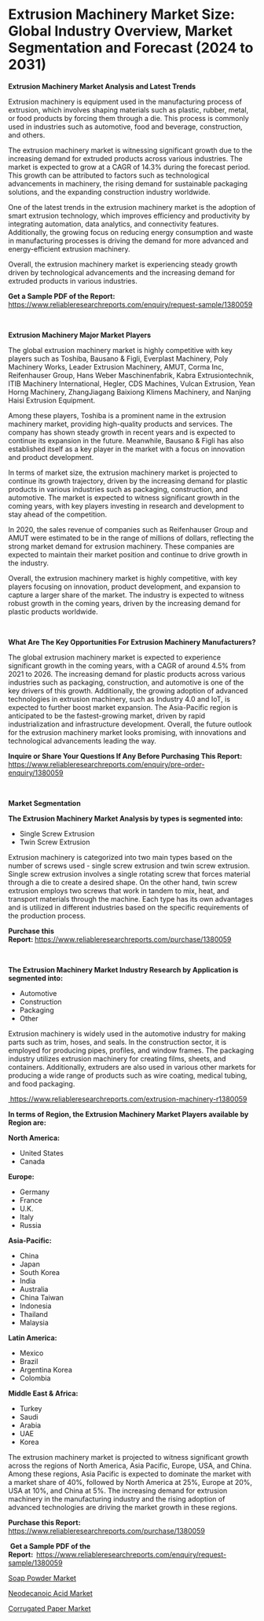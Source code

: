 <p><h1>Extrusion Machinery Market Size: Global Industry Overview, Market Segmentation and Forecast (2024 to 2031)</h1></p><p><strong>Extrusion Machinery Market Analysis and Latest Trends</strong></p>
<p><p>Extrusion machinery is equipment used in the manufacturing process of extrusion, which involves shaping materials such as plastic, rubber, metal, or food products by forcing them through a die. This process is commonly used in industries such as automotive, food and beverage, construction, and others.</p><p>The extrusion machinery market is witnessing significant growth due to the increasing demand for extruded products across various industries. The market is expected to grow at a CAGR of 14.3% during the forecast period. This growth can be attributed to factors such as technological advancements in machinery, the rising demand for sustainable packaging solutions, and the expanding construction industry worldwide.</p><p>One of the latest trends in the extrusion machinery market is the adoption of smart extrusion technology, which improves efficiency and productivity by integrating automation, data analytics, and connectivity features. Additionally, the growing focus on reducing energy consumption and waste in manufacturing processes is driving the demand for more advanced and energy-efficient extrusion machinery.</p><p>Overall, the extrusion machinery market is experiencing steady growth driven by technological advancements and the increasing demand for extruded products in various industries.</p></p>
<p><strong>Get a Sample PDF of the Report:&nbsp;</strong> <a href="https://www.reliableresearchreports.com/enquiry/request-sample/1380059">https://www.reliableresearchreports.com/enquiry/request-sample/1380059</a></p>
<p>&nbsp;</p>
<p><strong>Extrusion Machinery Major Market Players</strong></p>
<p><p>The global extrusion machinery market is highly competitive with key players such as Toshiba, Bausano & Figli, Everplast Machinery, Poly Machinery Works, Leader Extrusion Machinery, AMUT, Corma Inc, Reifenhauser Group, Hans Weber Maschinenfabrik, Kabra Extrusiontechnik, ITIB Machinery International, Hegler, CDS Machines, Vulcan Extrusion, Yean Horng Machinery, ZhangJiagang Baixiong Klimens Machinery, and Nanjing Haisi Extrusion Equipment.</p><p>Among these players, Toshiba is a prominent name in the extrusion machinery market, providing high-quality products and services. The company has shown steady growth in recent years and is expected to continue its expansion in the future. Meanwhile, Bausano & Figli has also established itself as a key player in the market with a focus on innovation and product development.</p><p>In terms of market size, the extrusion machinery market is projected to continue its growth trajectory, driven by the increasing demand for plastic products in various industries such as packaging, construction, and automotive. The market is expected to witness significant growth in the coming years, with key players investing in research and development to stay ahead of the competition.</p><p>In 2020, the sales revenue of companies such as Reifenhauser Group and AMUT were estimated to be in the range of millions of dollars, reflecting the strong market demand for extrusion machinery. These companies are expected to maintain their market position and continue to drive growth in the industry.</p><p>Overall, the extrusion machinery market is highly competitive, with key players focusing on innovation, product development, and expansion to capture a larger share of the market. The industry is expected to witness robust growth in the coming years, driven by the increasing demand for plastic products worldwide.</p></p>
<p>&nbsp;</p>
<p><strong>What Are The Key Opportunities For Extrusion Machinery Manufacturers?</strong></p>
<p><p>The global extrusion machinery market is expected to experience significant growth in the coming years, with a CAGR of around 4.5% from 2021 to 2026. The increasing demand for plastic products across various industries such as packaging, construction, and automotive is one of the key drivers of this growth. Additionally, the growing adoption of advanced technologies in extrusion machinery, such as Industry 4.0 and IoT, is expected to further boost market expansion. The Asia-Pacific region is anticipated to be the fastest-growing market, driven by rapid industrialization and infrastructure development. Overall, the future outlook for the extrusion machinery market looks promising, with innovations and technological advancements leading the way.</p></p>
<p><strong>Inquire or Share Your Questions If Any Before Purchasing This Report:</strong> <a href="https://www.reliableresearchreports.com/enquiry/pre-order-enquiry/1380059">https://www.reliableresearchreports.com/enquiry/pre-order-enquiry/1380059</a></p>
<p>&nbsp;</p>
<p><strong>Market Segmentation</strong></p>
<p><strong>The Extrusion Machinery Market Analysis by types is segmented into:</strong></p>
<p><ul><li>Single Screw Extrusion</li><li>Twin Screw Extrusion</li></ul></p>
<p><p>Extrusion machinery is categorized into two main types based on the number of screws used - single screw extrusion and twin screw extrusion. Single screw extrusion involves a single rotating screw that forces material through a die to create a desired shape. On the other hand, twin screw extrusion employs two screws that work in tandem to mix, heat, and transport materials through the machine. Each type has its own advantages and is utilized in different industries based on the specific requirements of the production process.</p></p>
<p><strong>Purchase this Report:&nbsp;</strong><a href="https://www.reliableresearchreports.com/purchase/1380059">https://www.reliableresearchreports.com/purchase/1380059</a></p>
<p>&nbsp;</p>
<p><strong>The Extrusion Machinery Market Industry Research by Application is segmented into:</strong></p>
<p><ul><li>Automotive</li><li>Construction</li><li>Packaging</li><li>Other</li></ul></p>
<p><p>Extrusion machinery is widely used in the automotive industry for making parts such as trim, hoses, and seals. In the construction sector, it is employed for producing pipes, profiles, and window frames. The packaging industry utilizes extrusion machinery for creating films, sheets, and containers. Additionally, extruders are also used in various other markets for producing a wide range of products such as wire coating, medical tubing, and food packaging.</p></p>
<p><a href="https://www.reliableresearchreports.com/extrusion-machinery-r1380059">&nbsp;https://www.reliableresearchreports.com/extrusion-machinery-r1380059</a></p>
<p><strong>In terms of Region, the Extrusion Machinery Market Players available by Region are:</strong></p>
<p>
    <p> <strong> North America: </strong>
        <ul>
            <li>United States</li>
            <li>Canada</li>
        </ul>
        </p> 
    <p> <strong> Europe: </strong>
        <ul>
            <li>Germany</li>
            <li>France</li>
            <li>U.K.</li>
            <li>Italy</li>
            <li>Russia</li>
        </ul>
        </p> 
    <p> <strong> Asia-Pacific: </strong>
        <ul>
            <li>China</li>
            <li>Japan</li>
            <li>South Korea</li>
            <li>India</li>
            <li>Australia</li>
            <li>China Taiwan</li>
            <li>Indonesia</li>
            <li>Thailand</li>
            <li>Malaysia</li>
        </ul>
        </p> 
    <p> <strong> Latin America: </strong>
        <ul>
            <li>Mexico</li>
            <li>Brazil</li>
            <li>Argentina Korea</li>
            <li>Colombia</li>
        </ul>
        </p> 
    <p> <strong> Middle East & Africa: </strong>
        <ul>
            <li>Turkey</li>
            <li>Saudi</li>
            <li>Arabia</li>
            <li>UAE</li>
            <li>Korea</li>
        </ul>
    </p>
    </p>
<p><p>The extrusion machinery market is projected to witness significant growth across the regions of North America, Asia Pacific, Europe, USA, and China. Among these regions, Asia Pacific is expected to dominate the market with a market share of 40%, followed by North America at 25%, Europe at 20%, USA at 10%, and China at 5%. The increasing demand for extrusion machinery in the manufacturing industry and the rising adoption of advanced technologies are driving the market growth in these regions.</p></p>
<p><strong>Purchase this Report: </strong><a href="https://www.reliableresearchreports.com/purchase/1380059">https://www.reliableresearchreports.com/purchase/1380059</a></p>
<p>&nbsp;<strong>Get a Sample PDF of the Report:&nbsp;&nbsp;</strong><a href="https://www.reliableresearchreports.com/enquiry/request-sample/1380059">https://www.reliableresearchreports.com/enquiry/request-sample/1380059</a></p>
<p><strong></strong></p>
<p><p><a href="https://www.linkedin.com/pulse/soap-powder-market-centers-aspects-growth-share-opportunity-projected-v4o5f?trackingId=ahbZ0spciTlEqAcwfNJhMw%3D%3D">Soap Powder Market</a></p><p><a href="https://www.linkedin.com/pulse/neodecanoic-acid-market-size-share-amp-trends-analysis-report-qa9qf?trackingId=4ZKsGik7rqM361f645hW7A%3D%3D">Neodecanoic Acid Market</a></p><p><a href="https://www.linkedin.com/pulse/corrugated-paper-market-provides-comprehensive-analysis-including-lwwqf?trackingId=hx4s4FNW%2FiPtHoGE8sMmxw%3D%3D">Corrugated Paper Market</a></p></p>